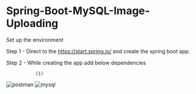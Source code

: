 # Spring-Boot-MySQL-Image-Uploading
Set up the environment        

Step 1 -  Direct to the https://start.spring.io/ and create the spring boot app.

Step 2 - While creating the app add below dependencies

               (1)
![postman](https://github.com/VidathChamikara/Spring-Boot-MySQL-Image-Uploading/assets/86880920/e2afb247-f9f7-46b2-89dc-74f77d054be9)
![mysql](https://github.com/VidathChamikara/Spring-Boot-MySQL-Image-Uploading/assets/86880920/9969bd44-e068-43eb-a2ce-81297ff9985f)
